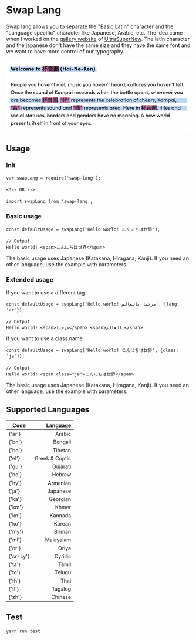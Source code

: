 # Swap Lang

Swap lang allows you to separate the "Basic Latin" character and the "Language specific" character like Japanese, Arabic, etc.
The idea came when I worked on the [gallery website](https://gallery.ultrasupernew.com/) of  [UltraSuperNew](https://ultrasupernew.com/). The latin character and the japanese don't have the same size and they have the same font and we want to have more control of our typography.

![alt text](https://raw.githubusercontent.com/JulienHe/swap-lang/master/mk/lang.jpg "Example")

## Usage

### Init
```
var swapLang = require('swap-lang');

<!-- OR -->

import swapLang from 'swap-lang';
```

### Basic usage
```
const defaultUsage = swapLang('Hello world! こんにちは世界');

// Output
Hello world! <span>こんにちは世界</span>
```

The basic usage uses Japanese (Katakana, Hiragana, Kanji). If you need an other language, use the example with parameters.


### Extended usage
If you want to use a different tag.
```
const defaultUsage = swapLang('Hello world! مرحبا بالعالم', {lang: 'ar'});

// Output
Hello world! <span>مرحبا</span> <span>بالعالم</span>
```

If you want to use a class name
```
const defaultUsage = swapLang('Hello world! こんにちは世界', {class: 'ja'});

// Output
Hello world! <span class="ja">こんにちは世界</span>
```

The basic usage uses Japanese (Katakana, Hiragana, Kanji). If you need an other language, use the example with parameters.



## Supported Languages
| Code          | Language        |
| ------------- |----------------:|
| {'ar'}        | Arabic          |
| {'bn'}        | Bengali         |
| {'bo'}        | Tibetan         |
| {'el'}        | Greek & Coptic  |
| {'gu'}        | Gujarati        |
| {'he'}        | Hebrew          |
| {'hy'}        | Armenian        |
| {'ja'}        | Japanese        |
| {'ka'}        | Georgian        |
| {'km'}        | Khmer           |
| {'kn'}        | Kannada         |
| {'ko'}        | Korean          |
| {'my'}        | Birman          |
| {'ml'}        | Malayalam       |
| {'or'}        | Oriya           |
| {'sr-cy'}     | Cyrillic        |
| {'ta'}        | Tamil           |
| {'te'}        | Telugu          |
| {'th'}        | Thai            |
| {'tl'}        | Tagalog         |
| {'zh'}        | Chinese         |

## Test
```
yarn run test
```
